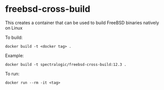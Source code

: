 # freebsd-cross-build

This creates a container that can be used to build FreeBSD binaries
natively on Linux

To build:

    docker build -t <docker tag> .

Example:

    docker build -t spectralogic/freebsd-cross-build:12.3 .

To run:

    docker run --rm -it <tag>
